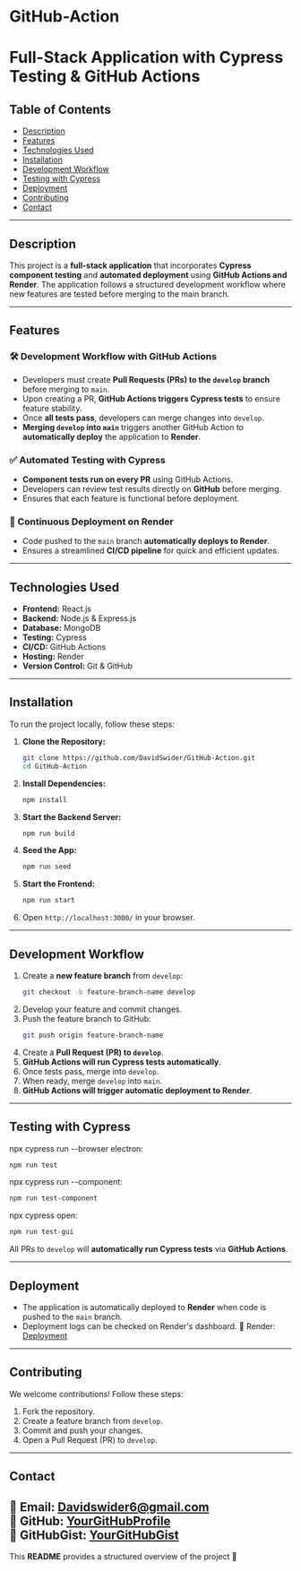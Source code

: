 # GitHub-Action

# Full-Stack Application with Cypress Testing & GitHub Actions

## Table of Contents
- [Description](#description)
- [Features](#features)
- [Technologies Used](#technologies-used)
- [Installation](#installation)
- [Development Workflow](#development-workflow)
- [Testing with Cypress](#testing-with-cypress)
- [Deployment](#deployment)
- [Contributing](#contributing)
- [Contact](#contact)

---

## Description
This project is a **full-stack application** that incorporates **Cypress component testing** and **automated deployment** using **GitHub Actions and Render**. The application follows a structured development workflow where new features are tested before merging to the main branch.

---

## Features

### 🛠 Development Workflow with GitHub Actions
- Developers must create **Pull Requests (PRs) to the `develop` branch** before merging to `main`.
- Upon creating a PR, **GitHub Actions triggers Cypress tests** to ensure feature stability.
- Once **all tests pass**, developers can merge changes into `develop`.
- **Merging `develop` into `main`** triggers another GitHub Action to **automatically deploy** the application to **Render**.

### ✅ Automated Testing with Cypress
- **Component tests run on every PR** using GitHub Actions.
- Developers can review test results directly on **GitHub** before merging.
- Ensures that each feature is functional before deployment.

### 🚀 Continuous Deployment on Render
- Code pushed to the `main` branch **automatically deploys to Render**.
- Ensures a streamlined **CI/CD pipeline** for quick and efficient updates.

---

## Technologies Used
- **Frontend:** React.js
- **Backend:** Node.js & Express.js
- **Database:** MongoDB
- **Testing:** Cypress
- **CI/CD:** GitHub Actions
- **Hosting:** Render
- **Version Control:** Git & GitHub

---

## Installation
To run the project locally, follow these steps:

1. **Clone the Repository:**
   ```sh
   git clone https://github.com/DavidSwider/GitHub-Action.git
   cd GitHub-Action
   ```  
2. **Install Dependencies:**
   ```sh
   npm install
   ```  
3. **Start the Backend Server:**
   ```sh
   npm run build
   ```  
4. **Seed the App:**
   ```sh
   npm run seed
   ```  
5. **Start the Frontend:**
   ```sh
   npm run start
   ```  
6. Open `http://localhost:3000/` in your browser.

---

## Development Workflow

1. Create a **new feature branch** from `develop`:
   ```sh
   git checkout -b feature-branch-name develop
   ```
2. Develop your feature and commit changes.
3. Push the feature branch to GitHub:
   ```sh
   git push origin feature-branch-name
   ```
4. Create a **Pull Request (PR) to `develop`**.
5. **GitHub Actions will run Cypress tests automatically**.
6. Once tests pass, merge into `develop`.
7. When ready, merge `develop` into `main`.
8. **GitHub Actions will trigger automatic deployment to Render**.

---

## Testing with Cypress

npx cypress run --browser electron:
```sh
npm run test
```
npx cypress run --component:
```sh
npm run test-component
```
npx cypress open:
```sh
npm run test-gui
```
All PRs to `develop` will **automatically run Cypress tests** via **GitHub Actions**.

---

## Deployment
- The application is automatically deployed to **Render** when code is pushed to the `main` branch.
- Deployment logs can be checked on Render's dashboard.
🔗 Render: [Deployment](https://github-action-bsv7.onrender.com) 
---

## Contributing
We welcome contributions! Follow these steps:
1. Fork the repository.
2. Create a feature branch from `develop`.
3. Commit and push your changes.
4. Open a Pull Request (PR) to `develop`.

---

## Contact
📧 Email: Davidswider6@gmail.com  
🔗 GitHub: [YourGitHubProfile](https://github.com/DavidSwider/GitHub-Action)    
🔗 GitHubGist: [YourGitHubGist](https://gist.github.com/DavidSwider/fd81cae1e7e82ab5cb5f1fec34ae7b34)  
---

This **README** provides a structured overview of the project 🚀

